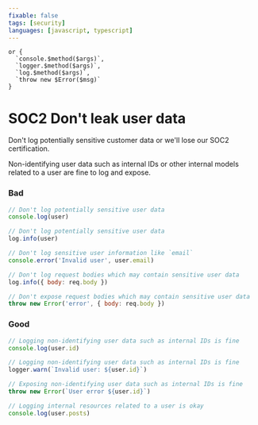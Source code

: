 ```yaml
---
fixable: false
tags: [security]
languages: [javascript, typescript]
---
```


```grit
or {
  `console.$method($args)`,
  `logger.$method($args)`,
  `log.$method($args)`,
  `throw new $Error($msg)`
}
```

# SOC2 Don't leak user data

Don't log potentially sensitive customer data or we'll lose our SOC2 certification.

Non-identifying user data such as internal IDs or other internal models related to a user are fine to log and expose.

### Bad

```js
// Don't log potentially sensitive user data
console.log(user)
```

```js
// Don't log potentially sensitive user data
log.info(user)
```

```js
// Don't log sensitive user information like `email`
console.error('Invalid user', user.email)
```

```js
// Don't log request bodies which may contain sensitive user data
log.info({ body: req.body })
```

```js
// Don't expose request bodies which may contain sensitive user data
throw new Error('error', { body: req.body })
```

### Good

```js
// Logging non-identifying user data such as internal IDs is fine
console.log(user.id)
```

```js
// Logging non-identifying user data such as internal IDs is fine
logger.warn(`Invalid user: ${user.id}`)
```

```ts
// Exposing non-identifying user data such as internal IDs is fine
throw new Error(`User error ${user.id}`)
```

```js
// Logging internal resources related to a user is okay
console.log(user.posts)
```
